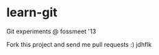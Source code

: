 learn-git
=========

Git experiments @ fossmeet '13

Fork this project and send me pull requests :)
jdhflk
